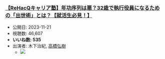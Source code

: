### [【ReHacQキャリア塾】年功序列は悪？32歳で執行役員になるための「出世術」とは？【就活生必見！】](https://www.youtube.com/watch?v=D0Z_KeBndWI)
-   公開日: 2023-11-21
-   視聴数: 46,607
-   **いいね数: 535**
-   出演者: 木下治紀, [高橋弘樹](/rehacq_fan/people/高橋弘樹 "wikilink")
    - [![](https://img.youtube.com/vi/D0Z_KeBndWI/hqdefault.jpg)](https://www.youtube.com/watch?v=D0Z_KeBndWI)
